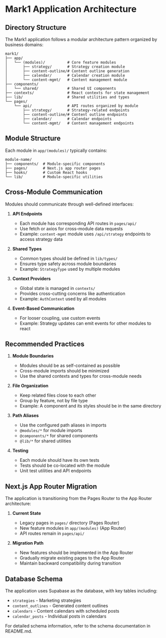 # Mark1 Application Architecture

## Directory Structure

The Mark1 application follows a modular architecture pattern organized by business domains:

```
mark1/
├── app/
│   └── (modules)/          # Core feature modules
│       ├── strategy/       # Strategy creation module
│       ├── content-outline/# Content outline generation
│       ├── calendar/       # Calendar creation module
│       └── content-mgmt/   # Content management module
├── components/
│   └── shared/             # Shared UI components
├── contexts/               # React contexts for state management
├── lib/                    # Shared utilities and types
└── pages/
    └── api/                # API routes organized by module
        ├── strategy/       # Strategy-related endpoints
        ├── content-outline/# Content outline endpoints
        ├── calendar/       # Calendar endpoints
        └── content-mgmt/   # Content management endpoints
```

## Module Structure

Each module in `app/(modules)/` typically contains:

```
module-name/
├── components/  # Module-specific components
├── pages/       # Next.js app router pages
├── hooks/       # Custom React hooks
└── lib/         # Module-specific utilities
```

## Cross-Module Communication

Modules should communicate through well-defined interfaces:

1. **API Endpoints**
   - Each module has corresponding API routes in `pages/api/`
   - Use fetch or axios for cross-module data requests
   - Example: `content-mgmt` module uses `/api/strategy` endpoints to access strategy data

2. **Shared Types**
   - Common types should be defined in `lib/types/`
   - Ensures type safety across module boundaries
   - Example: `StrategyType` used by multiple modules

3. **Context Providers**
   - Global state is managed in `contexts/`
   - Provides cross-cutting concerns like authentication
   - Example: `AuthContext` used by all modules

4. **Event-Based Communication**
   - For looser coupling, use custom events
   - Example: Strategy updates can emit events for other modules to react

## Recommended Practices

1. **Module Boundaries**
   - Modules should be as self-contained as possible
   - Cross-module imports should be minimized
   - Use the shared contexts and types for cross-module needs

2. **File Organization**
   - Keep related files close to each other
   - Group by feature, not by file type
   - Example: A component and its styles should be in the same directory

3. **Path Aliases**
   - Use the configured path aliases in imports
   - `@modules/*` for module imports
   - `@components/*` for shared components
   - `@lib/*` for shared utilities

4. **Testing**
   - Each module should have its own tests
   - Tests should be co-located with the module
   - Unit test utilities and API endpoints

## Next.js App Router Migration

The application is transitioning from the Pages Router to the App Router architecture:

1. **Current State**
   - Legacy pages in `pages/` directory (Pages Router)
   - New feature modules in `app/(modules)` (App Router)
   - API routes remain in `pages/api/`

2. **Migration Path**
   - New features should be implemented in the App Router
   - Gradually migrate existing pages to the App Router
   - Maintain backward compatibility during transition

## Database Schema

The application uses Supabase as the database, with key tables including:

- `strategies` - Marketing strategies
- `content_outlines` - Generated content outlines
- `calendars` - Content calendars with scheduled posts
- `calendar_posts` - Individual posts in calendars

For detailed schema information, refer to the schema documentation in README.md. 
